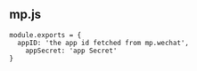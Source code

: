 ## mp.js
```
module.exports = {
  appID: 'the app id fetched from mp.wechat',
	appSecret: 'app Secret'
}
```
